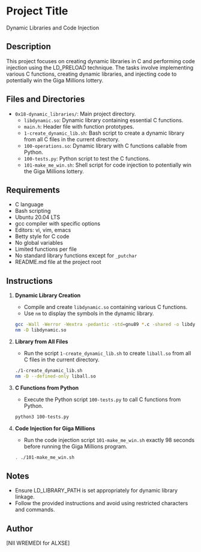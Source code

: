 # Project Title

Dynamic Libraries and Code Injection

## Description

This project focuses on creating dynamic libraries in C and performing code injection using the LD_PRELOAD technique. The tasks involve implementing various C functions, creating dynamic libraries, and injecting code to potentially win the Giga Millions lottery.

## Files and Directories

- `0x18-dynamic_libraries/`: Main project directory.
  - `libdynamic.so`: Dynamic library containing essential C functions.
  - `main.h`: Header file with function prototypes.
  - `1-create_dynamic_lib.sh`: Bash script to create a dynamic library from all C files in the current directory.
  - `100-operations.so`: Dynamic library with C functions callable from Python.
  - `100-tests.py`: Python script to test the C functions.
  - `101-make_me_win.sh`: Shell script for code injection to potentially win the Giga Millions lottery.

## Requirements

- C language
- Bash scripting
- Ubuntu 20.04 LTS
- gcc compiler with specific options
- Editors: vi, vim, emacs
- Betty style for C code
- No global variables
- Limited functions per file
- No standard library functions except for `_putchar`
- README.md file at the project root

## Instructions

1. **Dynamic Library Creation**
    - Compile and create `libdynamic.so` containing various C functions.
    - Use `nm` to display the symbols in the dynamic library.

    ```bash
    gcc -Wall -Werror -Wextra -pedantic -std=gnu89 *.c -shared -o libdynamic.so
    nm -D libdynamic.so
    ```

2. **Library from All Files**
    - Run the script `1-create_dynamic_lib.sh` to create `liball.so` from all C files in the current directory.

    ```bash
    ./1-create_dynamic_lib.sh
    nm -D --defined-only liball.so
    ```

3. **C Functions from Python**
    - Execute the Python script `100-tests.py` to call C functions from Python.

    ```bash
    python3 100-tests.py
    ```

4. **Code Injection for Giga Millions**
    - Run the code injection script `101-make_me_win.sh` exactly 98 seconds before running the Giga Millions program.

    ```bash
    . ./101-make_me_win.sh
    ```

## Notes

- Ensure LD_LIBRARY_PATH is set appropriately for dynamic library linkage.
- Follow the provided instructions and avoid using restricted characters and commands.

## Author

[NII WREMEDI for ALXSE]



